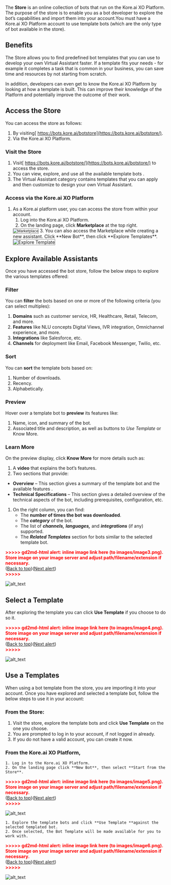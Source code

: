 The **Store** is an online collection of  bots that run on the Kore.ai XO Platform. The purpose of the store is to enable you as a bot developer to explore the bot’s capabilities and import them into your account.You must have a Kore.ai XO Platform account to use template bots (which are the only type of bot available in the store).

## Benefits

The Store allows you to find predefined bot templates that you can use to develop your own Virtual Assistant faster. If a template fits your needs - for example it completes a task that is common in your business, you can save time and resources by not starting from scratch.

In addition, developers can even get to know the Kore.ai XO Platform by looking at how a template is built. This can improve their knowledge of the Platform and potentially improve the outcome of their work.

## Access the Store

You can access the store as follows:

1. By visiting[ https://bots.kore.ai/botstore](https://bots.kore.ai/botstore/).
2. Via the Kore.ai XO Platform.

### Visit the Store

1. Visit[ https://bots.kore.ai/botstore/](https://bots.kore.ai/botstore/) to access the store.
2. You can view, explore, and use all the available template bots .
3. The Virtual Assistant category contains templates that you can apply and then customize to design your own Virtual Assistant.

### Access via the Kore.ai XO Platform

1. As a Kore.ai platform user, you can access the store from within your account.
    1. Log into the Kore.ai XO Platform.
    2. On the landing page, click **Marketplace** at the top right.
    <img src="../images/marketplace.png" alt="Marketplace" title="Marketplace" style="border: 1px solid gray; zoom:80%;">
    3. You can also access the Marketplace while creating a new assistant. Click **New Bot**, then click **Explore Templates**.
    <img src="../images/explore-templates.png" alt="Explore Template" title="Explore template" style="border: 1px solid gray; zoom:100%;">

## Explore Available Assistants

Once you have accessed the bot store, follow the below steps to explore the various templates offered:

### Filter

You can **filter** the bots based on one or more of the following criteria (you can select multiples):

1. **Domains** such as customer service, HR, Healthcare, Retail, Telecom, and more.
2. **Features** like NLU concepts Digital Views, IVR integration, Omnichannel experience, and more.
3. **Integrations** like Salesforce, etc.
4. **Channels** for deployment like Email, Facebook Messenger, Twilio, etc.

### Sort

You can **sort** the template bots based on:

1. Number of downloads.
2. Recency.
3. Alphabetically.

### Preview

Hover over a template bot to **preview** its features like:

1. Name, icon, and summary of the bot.
2. Associated title and description, as well as buttons to _Use Template_ or Know More.

### Learn More

On the preview display, click **Know More** for more details such as:

1. A **video** that explains the bot’s features.
2. Two sections that provide:
* **Overview** – This section gives a summary of the template bot and the available features .
* **Technical Specifications** – This section gives a detailed overview of the technical aspects of the bot, including prerequisites, configuration, etc.
1. On the right column, you can find:
    * The **number of times the bot was downloaded**.
    * The **_category_** of the bot.
    * The list of **_channels,_** **_languages,_** and **_integrations_** (if any) supported.
    * The **_Related Templates_** section for bots similar to the selected template bot.

<p id="gdcalert3" ><span style="color: red; font-weight: bold">>>>>>  gd2md-html alert: inline image link here (to images/image3.png). Store image on your image server and adjust path/filename/extension if necessary. </span><br>(<a href="#">Back to top</a>)(<a href="#gdcalert4">Next alert</a>)<br><span style="color: red; font-weight: bold">>>>>> </span></p>

![alt_text](images/image3.png "image_tooltip")

## Select a Template

After exploring the template you can click **Use Template** if you choose to do so it.

<p id="gdcalert4" ><span style="color: red; font-weight: bold">>>>>>  gd2md-html alert: inline image link here (to images/image4.png). Store image on your image server and adjust path/filename/extension if necessary. </span><br>(<a href="#">Back to top</a>)(<a href="#gdcalert5">Next alert</a>)<br><span style="color: red; font-weight: bold">>>>>> </span></p>

![alt_text](images/image4.png "image_tooltip")

## Use a Templates

When using a bot template from the store, you are importing it into your account. Once you have explored and selected a template bot, follow the below steps to use it in your account:

### From the Store:

1. Visit the store, explore the template bots and click **Use Template** on the one you choose.
2. You are prompted to log in to your account, if not logged in already.
3. If you do not have a valid account, you can create it now.

### From the Kore.ai XO Platform,

    1. Log in to the Kore.ai XO Platform.
    2. On the landing page click **New Bot**, then select **Start from the Store**.

<p id="gdcalert5" ><span style="color: red; font-weight: bold">>>>>>  gd2md-html alert: inline image link here (to images/image5.png). Store image on your image server and adjust path/filename/extension if necessary. </span><br>(<a href="#">Back to top</a>)(<a href="#gdcalert6">Next alert</a>)<br><span style="color: red; font-weight: bold">>>>>> </span></p>

![alt_text](images/image5.png "image_tooltip")

    1. Explore the template bots and click **Use Template **against the selected templated bot.
    2. Once selected, the Bot Template will be made available for you to work with. 

<p id="gdcalert6" ><span style="color: red; font-weight: bold">>>>>>  gd2md-html alert: inline image link here (to images/image6.png). Store image on your image server and adjust path/filename/extension if necessary. </span><br>(<a href="#">Back to top</a>)(<a href="#gdcalert7">Next alert</a>)<br><span style="color: red; font-weight: bold">>>>>> </span></p>

![alt_text](images/image6.png "image_tooltip")
